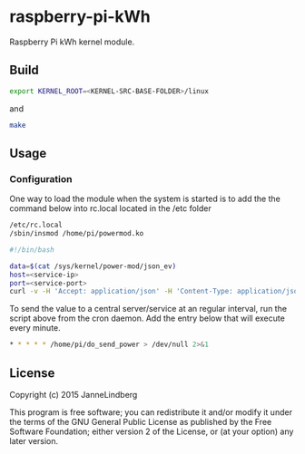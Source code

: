# raspberry-pi-kWh
Raspberry Pi kWh kernel module.


## Build

```sh
export KERNEL_ROOT=<KERNEL-SRC-BASE-FOLDER>/linux
```
and

```sh
make
```

## Usage

### Configuration

One way to load the module when the system is started is to add the the command below into rc.local located in the /etc folder
```sh
/etc/rc.local
/sbin/insmod /home/pi/powermod.ko
```

```sh
#!/bin/bash

data=$(cat /sys/kernel/power-mod/json_ev)
host=<service-ip>
port=<service-port>
curl -v -H 'Accept: application/json' -H 'Content-Type: application/json' -d  @/sys/kernel/power-mod/json_ev -X POST http://${host}:${port}/data
```

To send the value to a central server/service at an regular interval, run the script above from the cron daemon.
Add the entry below that will execute every minute.
```sh
* * * * * /home/pi/do_send_power > /dev/null 2>&1
```

## License

Copyright (c) 2015 JanneLindberg

  This program is free software; you can redistribute it and/or modify
  it under the terms of the GNU General Public License as published by
  the Free Software Foundation; either version 2 of the License, or
  (at your option) any later version.
